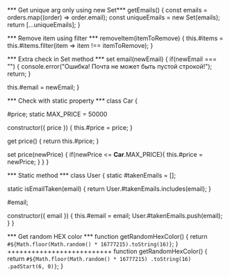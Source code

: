 *** Get unique arg only using new Set***
  getEmails() {
        const emails = orders.map((order) => order.email);
        const uniqueEmails = new Set(emails);
        return [...uniqueEmails];
    }

*** Remove item using filter ***
  removeItem(itemToRemove) {
    this.#items = this.#items.filter(item => item !== itemToRemove);
  }

*** Extra check in Set method ***
set email(newEmail) {
  if(newEmail === "") {
    console.error("Ошибка! Почта не может быть пустой строкой!");
    return;
  }

  this.#email = newEmail;
}

*** Check with static property ***
class Car {
 
  #price;
  static MAX_PRICE = 50000

  constructor({ price }) {
    this.#price = price;
  }

  get price() {
    return this.#price;
  }

  set price(newPrice) {
    if(newPrice <= **Car**.MAX_PRICE){
    this.#price = newPrice;
    }
  }
 }

 *** Static method ***
 class User {
  static #takenEmails = [];

  static isEmailTaken(email) {
    return User.#takenEmails.includes(email);
  }

  #email;

  constructor({ email }) {
    this.#email = email;
    User.#takenEmails.push(email);
  }
}

*** Get random HEX color ***
function getRandomHexColor() {
  return `#${Math.floor(Math.random() * 16777215).toString(16)}`;
}
++++++++++++++++++++++++++
function getRandomHexColor() {
  return `#${Math.floor(Math.random() * 16777215)
    .toString(16)
    .padStart(6, 0)}`;
}

